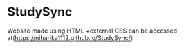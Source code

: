 # StudySync
Website made using HTML +external CSS
can be accessed at(https://niharika1112.github.io/StudySync/)
